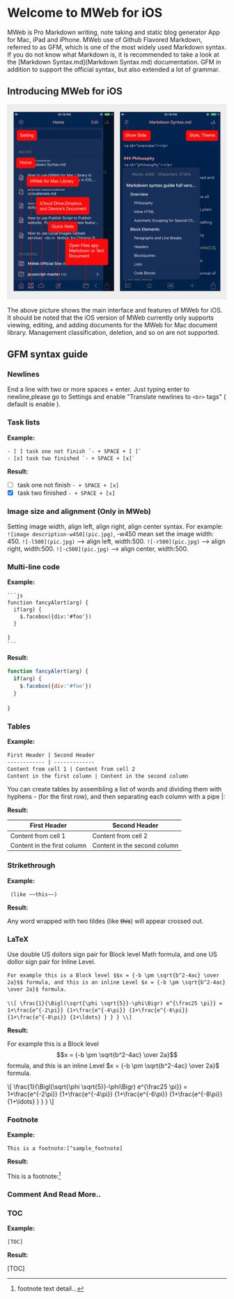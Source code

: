 # Welcome to MWeb for iOS

MWeb is Pro Markdown writing, note taking and static blog generator App for Mac, iPad and iPhone. MWeb use of Github Flavored Markdown, referred to as GFM, which is one of the most widely used Markdown syntax. If you do not know what Markdown is, it is recommended to take a look at the [Markdown Syntax.md](Markdown Syntax.md) documentation. GFM in addition to support the official syntax, but also extended a lot of grammar. 

## Introducing MWeb for iOS

![mweb-ios-3](media/mweb-ios-3.png)

The above picture shows the main interface and features of MWeb for iOS. It should be noted that the iOS version of MWeb currently only supports viewing, editing, and adding documents for the MWeb for Mac document library. Management classification, deletion, and so on are not supported.

## GFM syntax guide

### Newlines

End a line with two or more spaces + enter.
Just typing enter to newline,please go to Settings and enable "Translate newlines to `<br>` tags" ( default is enable ).

### Task lists

**Example:**

```
- [ ] task one not finish `- + SPACE + [ ]`
- [x] task two finished `- + SPACE + [x]`
```

**Result:**

- [ ] task one not finish `- + SPACE + [x]`
- [x] task two finished `- + SPACE + [x]`

### Image size and alignment **(Only in MWeb)**

Setting image width, align left, align right, align center syntax. For example: `![image description-w450](pic.jpg)`, -w450 mean set the image width: 450. `![-l500](pic.jpg)` --> align left, width:500. `![-r500](pic.jpg)` --> align right, width:500. `![-c500](pic.jpg)` --> align center, width:500.

### Multi-line code

**Example:**

	```js
	function fancyAlert(arg) {
	  if(arg) {
	    $.facebox({div:'#foo'})
	  }

	}
	```

**Result:**

```js
function fancyAlert(arg) {
  if(arg) {
    $.facebox({div:'#foo'})
  }

}
```

### Tables

**Example:**

```
First Header | Second Header
------------ | -------------
Content from cell 1 | Content from cell 2
Content in the first column | Content in the second column
```

You can create tables by assembling a list of words and dividing them with hyphens - (for the first row), and then separating each column with a pipe |:

**Result:**

First Header | Second Header
------------ | -------------
Content from cell 1 | Content from cell 2
Content in the first column | Content in the second column


### Strikethrough

**Example:**

	 (like ~~this~~)

**Result:**

Any word wrapped with two tildes (like ~~this~~) will appear crossed out.

### LaTeX

Use double US dollors sign pair for Block level Math formula, and one US dollor sign pair for Inline Level.

```
For example this is a Block level $$x = {-b \pm \sqrt{b^2-4ac} \over 2a}$$ formula, and this is an inline Level $x = {-b \pm \sqrt{b^2-4ac} \over 2a}$ formula.

\\[ \frac{1}{\Bigl(\sqrt{\phi \sqrt{5}}-\phi\Bigr) e^{\frac25 \pi}} =
1+\frac{e^{-2\pi}} {1+\frac{e^{-4\pi}} {1+\frac{e^{-6\pi}}
{1+\frac{e^{-8\pi}} {1+\ldots} } } } \\]

```

**Result:**

For example this is a Block level $$x = {-b \pm \sqrt{b^2-4ac} \over 2a}$$ formula, and this is an inline Level $x = {-b \pm \sqrt{b^2-4ac} \over 2a}$ formula.

\\[ \frac{1}{\Bigl(\sqrt{\phi \sqrt{5}}-\phi\Bigr) e^{\frac25 \pi}} =
1+\frac{e^{-2\pi}} {1+\frac{e^{-4\pi}} {1+\frac{e^{-6\pi}}
{1+\frac{e^{-8\pi}} {1+\ldots} } } } \\]

### Footnote

**Example:**

```
This is a footnote:[^sample_footnote]
```

**Result:**

This is a footnote:[^sample_footnote]

[^sample_footnote]: footnote text detail...

### Comment And Read More..

<!-- comment -->
<!-- more -->

### TOC

**Example:**

```
[TOC]
```

**Result:**

[TOC]

